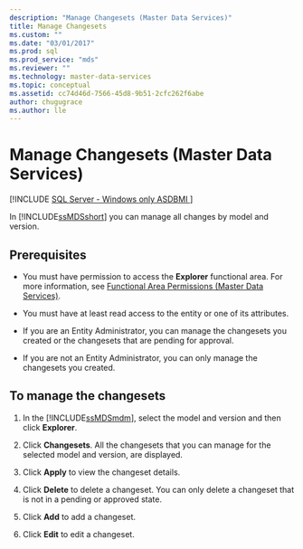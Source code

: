 ```yaml
---
description: "Manage Changesets (Master Data Services)"
title: Manage Changesets
ms.custom: ""
ms.date: "03/01/2017"
ms.prod: sql
ms.prod_service: "mds"
ms.reviewer: ""
ms.technology: master-data-services
ms.topic: conceptual
ms.assetid: cc74d46d-7566-45d8-9b51-2cfc262f6abe
author: chugugrace 
ms.author: lle
---
```

# Manage Changesets (Master Data Services)

[!INCLUDE [SQL Server - Windows only ASDBMI  ](../includes/applies-to-version/sql-windows-only-asdbmi.md)]

  In [!INCLUDE[ssMDSshort](../includes/ssmdsshort-md.md)] you can manage all changes by model and version.  
  
## Prerequisites  
  
-   You must have permission to access the **Explorer** functional area. For more information, see [Functional Area Permissions &#40;Master Data Services&#41;](../master-data-services/functional-area-permissions-master-data-services.md).  
  
-   You must have at least read access to the entity or one of its attributes.  
  
-   If you are an Entity Administrator, you can manage the changesets you created or the changesets that are pending for approval.  
  
-   If you are not an Entity Administrator, you can only manage the changesets you created.  
  
## To manage the changesets  
  
1.  In the [!INCLUDE[ssMDSmdm](../includes/ssmdsmdm-md.md)], select the model and version and then click **Explorer**.  
  
2.  Click **Changesets**. All the changesets that you can manage for the selected model and version, are displayed.  
  
3.  Click **Apply** to view the changeset details.  
  
4.  Click **Delete** to delete a changeset. You can only delete a changeset that is not in a pending or approved state.  
  
5.  Click **Add** to add a changeset.  
  
6.  Click **Edit** to edit a changeset.  
  
  
